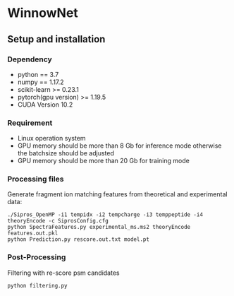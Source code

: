 # WinnowNet

## Setup and installation
### Dependency
* python == 3.7
* numpy == 1.17.2
* scikit-learn >= 0.23.1
* pytorch(gpu version) >= 1.19.5
* CUDA Version 10.2
### Requirement
* Linux operation system
* GPU memory should be more than 8 Gb for inference mode otherwise the batchsize should be adjusted
* GPU memory should be more than 20 Gb for training mode

### Processing files

Generate fragment ion matching features from theoretical and experimental data:
```
./Sipros_OpenMP -i1 tempidx -i2 tempcharge -i3 temppeptide -i4 theoryEncode -c SiprosConfig.cfg
python SpectraFeatures.py experimental_ms.ms2 theoryEncode  features.out.pkl
python Prediction.py rescore.out.txt model.pt
```

### Post-Processing
Filtering with re-score psm candidates
```
python filtering.py
```

